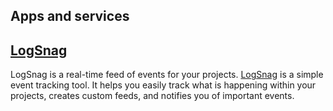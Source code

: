 ## Apps and services
## [LogSnag](https://logsnag.com/ )
LogSnag is a real-time feed of events for your projects. [LogSnag](https://logsnag.com/ ) is a simple event tracking tool. It helps you easily track what is happening within your projects, creates custom feeds, and notifies you of important events.